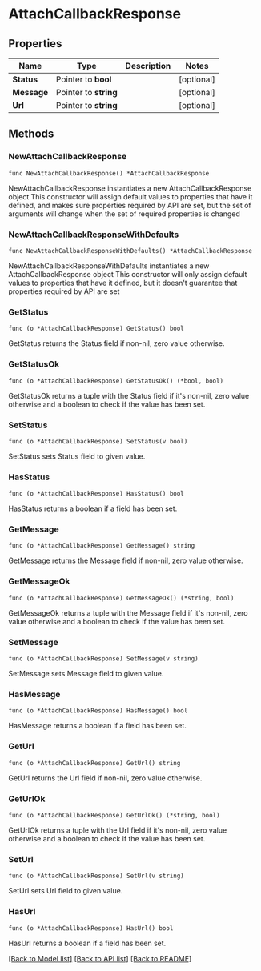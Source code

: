 # AttachCallbackResponse

## Properties

Name | Type | Description | Notes
------------ | ------------- | ------------- | -------------
**Status** | Pointer to **bool** |  | [optional] 
**Message** | Pointer to **string** |  | [optional] 
**Url** | Pointer to **string** |  | [optional] 

## Methods

### NewAttachCallbackResponse

`func NewAttachCallbackResponse() *AttachCallbackResponse`

NewAttachCallbackResponse instantiates a new AttachCallbackResponse object
This constructor will assign default values to properties that have it defined,
and makes sure properties required by API are set, but the set of arguments
will change when the set of required properties is changed

### NewAttachCallbackResponseWithDefaults

`func NewAttachCallbackResponseWithDefaults() *AttachCallbackResponse`

NewAttachCallbackResponseWithDefaults instantiates a new AttachCallbackResponse object
This constructor will only assign default values to properties that have it defined,
but it doesn't guarantee that properties required by API are set

### GetStatus

`func (o *AttachCallbackResponse) GetStatus() bool`

GetStatus returns the Status field if non-nil, zero value otherwise.

### GetStatusOk

`func (o *AttachCallbackResponse) GetStatusOk() (*bool, bool)`

GetStatusOk returns a tuple with the Status field if it's non-nil, zero value otherwise
and a boolean to check if the value has been set.

### SetStatus

`func (o *AttachCallbackResponse) SetStatus(v bool)`

SetStatus sets Status field to given value.

### HasStatus

`func (o *AttachCallbackResponse) HasStatus() bool`

HasStatus returns a boolean if a field has been set.

### GetMessage

`func (o *AttachCallbackResponse) GetMessage() string`

GetMessage returns the Message field if non-nil, zero value otherwise.

### GetMessageOk

`func (o *AttachCallbackResponse) GetMessageOk() (*string, bool)`

GetMessageOk returns a tuple with the Message field if it's non-nil, zero value otherwise
and a boolean to check if the value has been set.

### SetMessage

`func (o *AttachCallbackResponse) SetMessage(v string)`

SetMessage sets Message field to given value.

### HasMessage

`func (o *AttachCallbackResponse) HasMessage() bool`

HasMessage returns a boolean if a field has been set.

### GetUrl

`func (o *AttachCallbackResponse) GetUrl() string`

GetUrl returns the Url field if non-nil, zero value otherwise.

### GetUrlOk

`func (o *AttachCallbackResponse) GetUrlOk() (*string, bool)`

GetUrlOk returns a tuple with the Url field if it's non-nil, zero value otherwise
and a boolean to check if the value has been set.

### SetUrl

`func (o *AttachCallbackResponse) SetUrl(v string)`

SetUrl sets Url field to given value.

### HasUrl

`func (o *AttachCallbackResponse) HasUrl() bool`

HasUrl returns a boolean if a field has been set.


[[Back to Model list]](../README.md#documentation-for-models) [[Back to API list]](../README.md#documentation-for-api-endpoints) [[Back to README]](../README.md)


